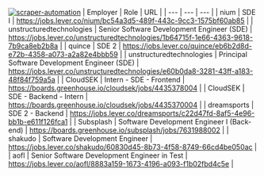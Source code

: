 [![scraper-automation](https://github.com/azad-ali786/Job_Openings/actions/workflows/scraper-automation.yml/badge.svg)](https://github.com/azad-ali786/Job_Openings/actions/workflows/scraper-automation.yml)
| Employer | Role | URL |
| --- | --- | --- |
| nium | SDE I | https://jobs.lever.co/nium/bc54a3d5-489f-443c-9cc3-1575bf60ab85 |
| unstructuredtechnologies | Senior Software Development Engineer (SDE) | https://jobs.lever.co/unstructuredtechnologies/1b64715f-1e66-4363-9618-7b9ca8eb2b8a |
| quince | SDE 2 | https://jobs.lever.co/quince/eb6b2d8d-e72b-4358-a073-a2a82e4bbb59 |
| unstructuredtechnologies | Principal Software Development Engineer (SDE) | https://jobs.lever.co/unstructuredtechnologies/e60b0da8-3281-43ff-a183-48f84f759a5a |
| CloudSEK | Intern - SDE - Frontend | https://boards.greenhouse.io/cloudsek/jobs/4435378004 |
| CloudSEK | SDE - Backend - Intern | https://boards.greenhouse.io/cloudsek/jobs/4435370004 |
| dreamsports | SDE 2 - Backend | https://jobs.lever.co/dreamsports/c22d47fd-8af5-4e96-bb1b-e611f126fca1 |
| Subsplash | Software Development Engineer I (Back-end) | https://boards.greenhouse.io/subsplash/jobs/7631988002 |
| shakudo | Software Development Engineer | https://jobs.lever.co/shakudo/60830d45-8b73-4f58-8749-66cd4be050ac |
| aofl | Senior Software Development Engineer in Test | https://jobs.lever.co/aofl/8883a159-1673-4196-a093-f1b02fbd4c5e |
